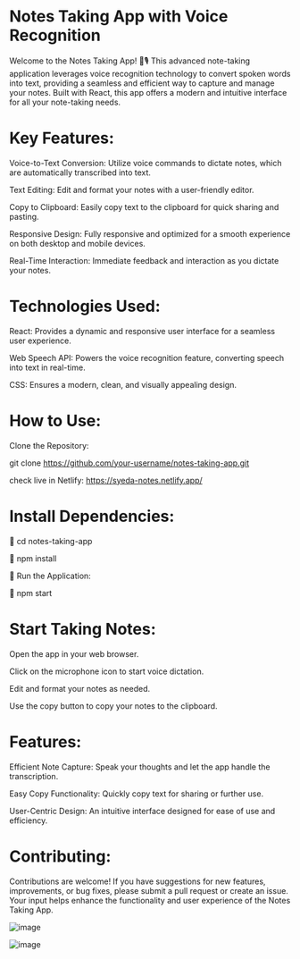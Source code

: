 # Notes Taking App with Voice Recognition
Welcome to the Notes Taking App! 📝🎙️ This advanced note-taking application leverages voice recognition technology to convert spoken words into text, providing a seamless and efficient way to capture and manage your notes. Built with React, this app offers a modern and intuitive interface for all your note-taking needs.

# Key Features:
Voice-to-Text Conversion: Utilize voice commands to dictate notes, which are automatically transcribed into text.

Text Editing: Edit and format your notes with a user-friendly editor.

Copy to Clipboard: Easily copy text to the clipboard for quick sharing and pasting.

Responsive Design: Fully responsive and optimized for a smooth experience on both desktop and mobile devices.

Real-Time Interaction: Immediate feedback and interaction as you dictate your notes.

# Technologies Used:
React: Provides a dynamic and responsive user interface for a seamless user experience.

Web Speech API: Powers the voice recognition feature, converting speech into text in real-time.

CSS: Ensures a modern, clean, and visually appealing design.

# How to Use:

Clone the Repository:

git clone https://github.com/your-username/notes-taking-app.git

check live in Netlify: https://syeda-notes.netlify.app/

# Install Dependencies:

🔰 cd notes-taking-app

🔰 npm install

🔰 Run the Application:

🔰 npm start

# Start Taking Notes:
Open the app in your web browser.

Click on the microphone icon to start voice dictation.

Edit and format your notes as needed.

Use the copy button to copy your notes to the clipboard.

# Features:
Efficient Note Capture: Speak your thoughts and let the app handle the transcription.

Easy Copy Functionality: Quickly copy text for sharing or further use.

User-Centric Design: An intuitive interface designed for ease of use and efficiency.

# Contributing:
Contributions are welcome! If you have suggestions for new features, improvements, or bug fixes, please submit a pull request or create an issue. Your input helps enhance the functionality and user experience of the Notes Taking App.

![image](https://github.com/user-attachments/assets/681ab538-4fef-4e24-914a-5145941ecff7)


![image](https://github.com/user-attachments/assets/107f915b-c5f0-4b49-ac49-c0d44bdda517)

